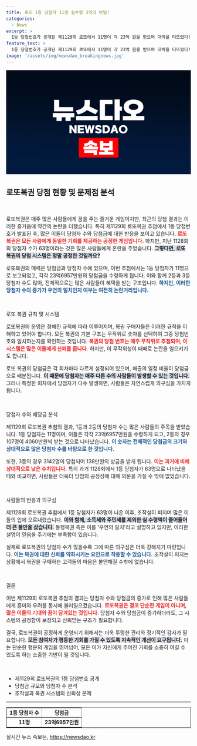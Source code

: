 ```yaml
---
title: 로또 1등 당첨자 11명 실수령 3억의 비밀!
categories:
  - News
excerpt: >
  1등 당첨번호가 공개된 제1129회 로또에서 11명이 각 23억 원을 받으며 대박을 터뜨렸다! 그러나 지난 회차 63명이 동시 1등 당첨되면서 조작설이 떠올랐다. 진실은 무엇일까? 클릭하면 확인하세요!
feature_text: >
  1등 당첨번호가 공개된 제1129회 로또에서 11명이 각 23억 원을 받으며 대박을 터뜨렸다! 그러나 지난 회차 63명이 동시 1등 당첨되면서 조작설이 떠올랐다. 진실은 무엇일까? 클릭하면 확인하세요!
image: '/assets/img/newsdao_breakingnews.jpg'
---
```


<p><img src="/assets/img/newsdao_breakingnews.jpg" alt="firstkoreanews 속보" /></p>

<h2 data-ke-size="size26">로또복권 당첨 현황 및 문제점 분석</h2>

<p data-ke-size="size16">&nbsp;</p>

<p>로또복권은 매주 많은 사람들에게 꿈을 주는 즐거운 게임이지만, 최근의 당첨 결과는 이러한 즐거움에 약간의 논란을 더했습니다. 특히 제1129회 로또복권 추첨에서 1등 당첨번호가 발표된 후, 많은 이들이 당첨자 수와 당첨금에 대한 반응을 보이고 있습니다. <b><span style="color: #ee2323;">로또복권은 모든 사람에게 동일한 기회를 제공하는 공정한 게임입니다.</span></b> 하지만, 지난 1128회의 당첨자 수가 63명이라는 것은 많은 사람들에게 혼란을 주었습니다. <b><span style="background-color: #21538527;">그렇다면, 로또 복권의 당첨 시스템은 정말 공정한 것일까요?</span></b></p>

<p>로또복권의 매력은 당첨금과 당첨자 수에 있으며, 이번 추첨에서는 1등 당첨자가 11명으로 보고되었고, 각각 23억6957만원의 당첨금을 수령하게 됩니다. 이와 함께 2등과 3등 당첨자 수도 많아, 전체적으로는 많은 사람들이 혜택을 받는 구조입니다. <b><span style="color: #1a5490;">하지만, 이러한 당첨자 수의 증가가 우연의 일치인지 여부는 여전히 논란거리입니다.</span></b></p>

<p data-ke-size="size16">&nbsp;</p>

<p>로또 복권 규칙 및 시스템</p>

<p>로또복권의 운영은 정해진 규칙에 따라 이루어지며, 복권 구매자들은 이러한 규칙을 이해하고 있어야 합니다. 모든 복권의 기본 구조는 무작위로 숫자를 선택하여 그중 당첨번호와 일치하는지를 확인하는 것입니다. <b><span style="color: #ee2323;">복권의 당첨 번호는 매주 무작위로 추첨되며, 이 시스템은 많은 이들에게 신뢰를 줍니다.</span></b> 하지만, 이 무작위성이 때때로 논란을 일으키기도 합니다.</p>

<p>로또 복권의 당첨금은 각 회차마다 다르게 설정되어 있으며, 매출의 일정 비율이 당첨금으로 배분됩니다. <b><span style="background-color: #21538527;">이 때문에 당첨자는 매주 다른 수의 사람들이 발생할 수 있는 것입니다.</span></b> 그러나 특정한 회차에서 당첨자가 다수 발생하면, 사람들은 자연스럽게 의구심을 가지게 됩니다.</p>

<p data-ke-size="size16">&nbsp;</p>

<p>당첨자 수와 배당금 분석</p>

<p>제1129회 로또복권 추첨의 결과, 1등과 2등의 당첨자 수는 많은 사람들의 주목을 받았습니다. 1등 당첨자는 11명이며, 이들은 각각 23억6957만원을 수령하게 되고, 2등의 경우 107명이 4060만원씩 받는 것으로 나타났습니다. <b><span style="color: #1a5490;">이 숫자는 전체적인 당첨금의 크기와 상대적으로 많은 당첨자 수를 바탕으로 한 것입니다.</span></b></p>

<p>또한, 3등의 경우 3142명이 당첨되어 138만원의 상금을 받게 됩니다. <b><span style="color: #ee2323;">이는 과거에 비해 상대적으로 낮은 수치입니다.</span></b> 특히 과거 1128회에서 1등 당첨자가 63명으로 나타났을 때와 비교하면, 사람들은 더욱더 당첨의 공정성에 대해 의문을 가질 수 밖에 없었습니다. </p>

<p data-ke-size="size16">&nbsp;</p>

<p>사람들의 반응과 의구심</p>

<p>제1128회 로또복권 추첨에서 1등 당첨자가 63명이 나온 이후, 조작설이 퍼지며 많은 이들의 입에 오르내렸습니다. <b><span style="background-color: #21538527;">이와 함께, 소득세와 주민세를 제외한 실 수령액이 줄어들어 더 큰 불만을 샀습니다.</span></b> 동행복권 측은 이를 '우연의 일치'라고 설명하고 있지만, 이러한 설명이 믿음을 주기에는 부족함이 있습니다. </p>

<p>실제로 로또복권의 당첨자 수가 많을수록 그에 따른 의구심은 더욱 강해지기 마련입니다. <b><span style="color: #1a5490;">이는 복권에 대한 신뢰를 약화시키는 요인으로 작용할 수 있습니다.</span></b> 조작설이 퍼지는 상황에서 복권을 구매하는 고객들의 마음은 불안해질 수밖에 없습니다.</p>

<p data-ke-size="size16">&nbsp;</p>

<p>결론</p>

<p>이번 제1129회 로또복권 추첨의 결과는 당첨자 수와 당첨금의 증가로 인해 많은 사람들에게 흥미와 우려를 동시에 불러일으켰습니다. <b><span style="color: #ee2323;">로또복권은 결코 단순한 게임이 아니며, 많은 이들의 기대와 꿈이 담겨있는 것입니다.</span></b> 당첨자 수와 당첨금이 증가하더라도, 그 시스템의 공정함이 보장되고 신뢰받는 구조가 필요합니다.</p>

<p>결국, 로또복권이 공정하게 운영되기 위해서는 더욱 투명한 관리와 정기적인 감사가 필요합니다. <b><span style="background-color: #21538527;">모든 참여자가 평등한 기회를 가질 수 있도록 지속적인 개선이 요구됩니다.</span></b> 이는 단순한 행운의 게임을 뛰어넘어, 모든 이가 자신에게 주어진 기회를 소중히 여길 수 있도록 하는 소중한 기반이 될 것입니다. </p>

<p data-ke-size="size16">&nbsp;</p>

<ul>
    <li>제1129회 로또복권의 1등 당첨번호 공개</li>
    <li>당첨금 규모와 당첨자 수 분석</li>
    <li>조작설과 복권 시스템의 신뢰성 문제</li>
</ul>

<hr>

<table style="width:100%;" border="1">
    <tr>
        <td style="text-align: center; height: 17px;"><b>1등 당첨자 수</b></td>
        <td style="text-align: center; height: 17px;"><b>당첨금</b></td>
    </tr>
    <tr>
        <td style="text-align: center; height: 17px;"><b>11명</b></td>
        <td style="text-align: center; height: 17px;"><b>23억6957만원</b></td>
    </tr>
</table>
실시간 뉴스 속보는, <a href="https://newsdao.kr" rel="dofollow">https://newsdao.kr</a>


